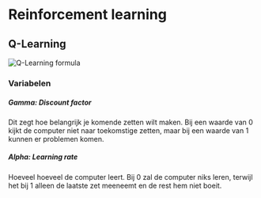# Reinforcement learning

## Q-Learning
<img src="https://latex.codecogs.com/png.latex?\inline&space;\large&space;{\displaystyle&space;Q(s_{t},a_{t})\leftarrow&space;\underbrace&space;{Q(s_{t},a_{t})}&space;_{\rm&space;{old~value}}&plus;\underbrace&space;{\alpha&space;}&space;_{\rm&space;{learning~rate}}\cdot&space;\left(\overbrace&space;{\underbrace&space;{r_{t&plus;1}}&space;_{\rm&space;{reward}}&plus;\underbrace&space;{\gamma&space;}&space;_{\rm&space;{discount~factor}}\cdot&space;\underbrace&space;{\max&space;_{a}Q(s_{t&plus;1},a)}&space;_{\rm&space;{estimate~of~optimal~future~value}}}&space;^{\rm&space;{learned~value}}-\underbrace&space;{Q(s_{t},a_{t})}&space;_{\rm&space;{old~value}}\right)}" title="Q-Learning formula" />

### Variabelen
##### Gamma: Discount factor
Dit zegt hoe belangrijk je komende zetten wilt maken. Bij een waarde van 0 kijkt de computer niet naar toekomstige zetten, maar bij een waarde van 1 kunnen er problemen komen.

##### Alpha: Learning rate
Hoeveel hoeveel de computer leert. Bij 0 zal de computer niks leren, terwijl het bij 1 alleen de laatste zet meeneemt en de rest hem niet boeit.
